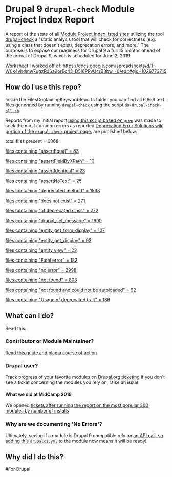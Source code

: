 # Drupal 9 `drupal-check` Module Project Index Report

A report of the state of all [Module Project Index listed sites](https://www.drupal.org/project/project_module/index?project-status=full&drupal_core=7234) utilizing the tool [drupal-check](https://github.com/mglaman/drupal-check) a "static analysis tool that will check for correctness (e.g. using a class that doesn't exist), deprecation errors, and more." The purpose is to expose our readiness for Drupal 9 a full 15 months ahead of the arrival of Drupal 9, which is scheduled for June 2, 2019.

Worksheet I worked off of: 
https://docs.google.com/spreadsheets/d/1-W0k4vhdmw7ugzRdSa9orEc43_D5l6PPvUcrB8bw_-0/edit#gid=1026773715

## How do I use this repo?

Inside the FilesContainingKeywordReports folder you can find all 6,868 text files generated by running [`drupal-check` ](https://github.com/mglaman/drupal-check) using the script [`d9-drupal-check-all.sh`](https://github.com/mcdwayne/Drupal-9-Drupal-Check-Report-Files/blob/master/d9-drupal-check-all.sh).

Reports from my initial report [using this script based on `grep`](https://github.com/mcdwayne/Drupal-9-Drupal-Check-Report-Files/blob/master/quick-stats-tool-for-d9-readiness.sh) was made to seek the most common errors as reported [Deprecation Error Solutions
 wiki portion of the `drupal-check` project page.](https://github.com/mglaman/drupal-check/wiki/Deprecation-Error-Solutions) are published below:

total files present = 6868

[files containing "assertEqual" = 83](https://github.com/mcdwayne/Drupal-9-drupal-check-Report/blob/master/FilesContainingKeywordReports/assertEqualList.txt)

[files containing "assertFieldByXPath" = 10](https://github.com/mcdwayne/Drupal-9-drupal-check-Report/blob/master/FilesContainingKeywordReports/assertFieldByXPathList.txt)

[files containing "assertIdentical" = 23](https://github.com/mcdwayne/Drupal-9-drupal-check-Report/blob/master/FilesContainingKeywordReports/assertIdenticalList.txt)

[files containing "assertNoText" = 25](https://github.com/mcdwayne/Drupal-9-drupal-check-Report/blob/master/FilesContainingKeywordReports/assertNoTextList.txt)


[files containing "deprecated method" = 1563](https://github.com/mcdwayne/Drupal-9-drupal-check-Report/blob/master/FilesContainingKeywordReports/DeprecatedMethodList.txt)

[files containing "does not exist" = 271](https://github.com/mcdwayne/Drupal-9-drupal-check-Report/blob/master/FilesContainingKeywordReports/DoesNotExistsList.txt)

[files containing "of deprecated class" = 272](https://github.com/mcdwayne/Drupal-9-drupal-check-Report/blob/master/FilesContainingKeywordReports/OfDeprecatedClassList.txt)

[files containing "drupal_set_message" = 1690](https://github.com/mcdwayne/Drupal-9-drupal-check-Report/blob/master/FilesContainingKeywordReports/drupal_set_messageList.txt)

[files containing "entity_get_form_display" = 107](https://github.com/mcdwayne/Drupal-9-drupal-check-Report/blob/master/FilesContainingKeywordReports/entity_get_form_displayList.txt)

[files containing "entity_get_display" = 93]()

[files containing "entity_view" = 22](https://github.com/mcdwayne/Drupal-9-drupal-check-Report/blob/master/FilesContainingKeywordReports/EntityGetDisplayList.txt)

[files containing "Fatal error" = 182](https://github.com/mcdwayne/Drupal-9-drupal-check-Report/blob/master/FilesContainingKeywordReports/FatalErrorList.txt)

[files containing "no error" = 2998](https://github.com/mcdwayne/Drupal-9-drupal-check-Report/blob/master/FilesContainingKeywordReports/NoErrorList.txt)

[files containing "not found" = 803](https://github.com/mcdwayne/Drupal-9-drupal-check-Report/blob/master/FilesContainingKeywordReports/NotFoundList.txt)

[files containing "not found and could not be autoloaded" = 92](https://github.com/mcdwayne/Drupal-9-drupal-check-Report/blob/master/FilesContainingKeywordReports/NotFoundAndCouldNotBeAutoloaded.txt)

[files containing "Usage of deprecated trait" = 186](https://github.com/mcdwayne/Drupal-9-drupal-check-Report/blob/master/FilesContainingKeywordReports/UsageOfDeprecatedTraitList.txt)

## What can I do?

Read this:

### Contributor or Module Maintainer?
[Read this guide and plan a course of action](https://github.com/mglaman/drupal-check/wiki/Drupal-9-Readiness)

### Drupal user?  

Track progress of your favorite modules on [Drupal.org ticketing](https://www.drupal.org/project/issues/search?issue_tags=Drupal%209%20compatibility)
If you don't see a ticket concerning the modules you rely on, raise an issue.  

#### What we did at MidCamp 2019

We opened [tickets after running the report on the most popular 300 modules by number of installs](https://www.drupal.org/project/issues/search?issue_tags=Drupal%209%20compatibility)

### Why are we documenting 'No Errors'?

Ultimately, seeing if a module is Drupal 9 compatible rely on [an API call, so adding this `drupalci.yml`](https://gist.github.com/josephdpurcell/1c78367cedc15a075e4231a5a685ced9) to the module now means it will be ready!  

## Why did I do this?

#For Drupal

